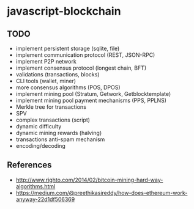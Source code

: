 # javascript-blockchain

## TODO

* implement persistent storage (sqlite, file)
* implement communication protocol (REST, JSON-RPC)
* implement P2P network
* implement consensus protocol (longest chain, BFT)
* validations (transactions, blocks)
* CLI tools (wallet, miner)
* more consensus algorithms (POS, DPOS)
* implement mining pool (Stratum, Getwork, Getblocktemplate)
* implement mining pool payment mechanisms (PPS, PPLNS)
* Merkle tree for transactions
* SPV
* complex transactions (script)
* dynamic difficulty
* dynamic mining rewards (halving)
* transactions anti-spam mechanism
* encoding/decoding

## References

* http://www.righto.com/2014/02/bitcoin-mining-hard-way-algorithms.html
* https://medium.com/@preethikasireddy/how-does-ethereum-work-anyway-22d1df506369
